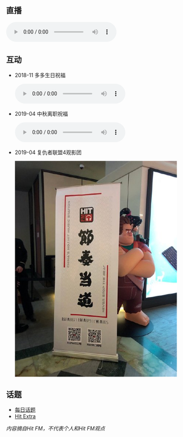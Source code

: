 ## 直播

<audio src="http://sk.cri.cn/887.m3u8" title="HitFM 直播" autoplay controls></audio>

## 互动

- 2018-11 多多生日祝福

    <audio src="assets/audios/20181109.aac" title="多多生日祝福" controls></audio>

- 2019-04 中秋离职祝福

    <audio src="assets/audios/20190417.aac" title="中秋离职祝福" controls></audio>

- 2019-04 复仇者联盟4观影团

    ![节奏当道](assets/images/20190423-3.jpg)

## 话题

- [每日话题](topic.md)
- [Hit Extra](extra.md)

*内容摘自Hit FM，不代表个人和Hit FM观点*